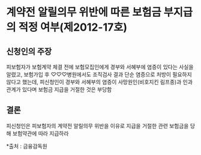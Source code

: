 # 계약전 알릴의무 위반에 따른 보험금 부지급의 적정 여부(제2012-17호)

## 신청인의 주장

피보험자가 보험계약 체결 전에 보험모집인에게 경부와 서혜부에 염증이 있다는 사실을 알렸고, 보험가입 후 ♡♡♡병원에서도 조직검사 결과 단순 염증으로 처방이 필요하지 않다고 했는데, 피신청인이 경부와 서혜부의 염증이 사망원인(비호지킨 림프종)과 인과관계가 있다며 보험금 지급을 거절한 것은 부당함


## 결론

피신청인은 피보험자의 계약전 알릴의무 위반을 이유로 지급을 거절한 관련 보험금을 당해 보험약관에 따라 지급하라



*출처 : 금융감독원